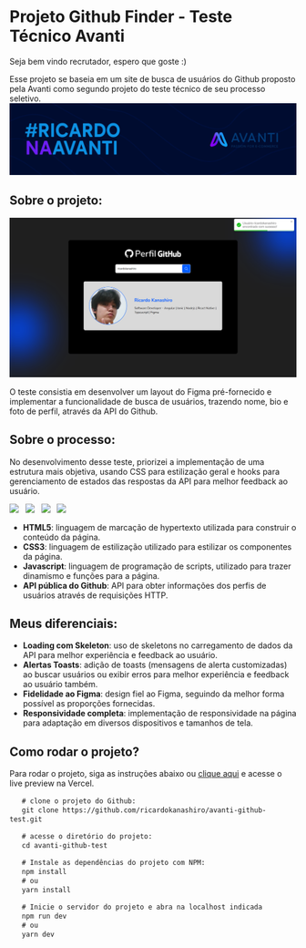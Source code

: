 # Projeto Github Finder - Teste Técnico Avanti

<p>Seja bem vindo recrutador, espero que goste :)</p>
Esse projeto se baseia em um site de busca de usuários do Github proposto pela Avanti como segundo projeto do teste técnico de seu processo seletivo.

<img src="./public/banner-avanti.png">

## Sobre o projeto:

<img src="./public/showcase.png">

O teste consistia em desenvolver um layout do Figma pré-fornecido e implementar a funcionalidade de busca de usuários, trazendo nome, bio e foto de perfil, através da API do Github.

## Sobre o processo:

No desenvolvimento desse teste, priorizei a implementação de uma estrutura mais objetiva, usando CSS para estilização geral e hooks para gerenciamento de estados das respostas da API para melhor feedback ao usuário.

<img src="https://img.shields.io/badge/HTML-000?style=for-the-badge&logo=html5&logoColor=E34F26" /> &nbsp;
<img src="https://img.shields.io/badge/CSS-000?style=for-the-badge&logo=css3&logoColor=1572B6" /> &nbsp;
<img src="https://img.shields.io/badge/JavaScript-000?style=for-the-badge&logo=javascript&logoColor=F7DF1E" /> &nbsp;
<img src="https://img.shields.io/badge/API-000?style=for-the-badge&logo=github&logoColor=FFF" /> &nbsp;

- <b>HTML5</b>: linguagem de marcação de hypertexto utilizada para construir o conteúdo da página.
- <b>CSS3</b>: linguagem de estilização utilizado para estilizar os componentes da página.
- <b>Javascript</b>: linguagem de programação de scripts, utilizado para trazer dinamismo e funções para a página.
- <b>API pública do Github</b>: API para obter informações dos perfis de usuários através de requisições HTTP.

## Meus diferenciais:

- <b>Loading com Skeleton</b>: uso de skeletons no carregamento de dados da API para melhor experiência e feedback ao usuário.
- <b>Alertas Toasts</b>: adição de toasts (mensagens de alerta customizadas) ao buscar usuários ou exibir erros para melhor experiência e feedback ao usuário também.
- <b>Fidelidade ao Figma</b>: design fiel ao Figma, seguindo da melhor forma possível as proporções fornecidas.
- <b>Responsividade completa</b>: implementação de responsividade na página para adaptação em diversos dispositivos e tamanhos de tela.

## Como rodar o projeto?

Para rodar o projeto, siga as instruções abaixo ou <a href="">clique aqui</a> e acesse o live preview na Vercel.

```shell
   # clone o projeto do Github:
   git clone https://github.com/ricardokanashiro/avanti-github-test.git
```
```shell
   # acesse o diretório do projeto:
   cd avanti-github-test
```
```shell
   # Instale as dependências do projeto com NPM:
   npm install
   # ou
   yarn install
```

```shell
   # Inicie o servidor do projeto e abra na localhost indicada
   npm run dev
   # ou
   yarn dev
```